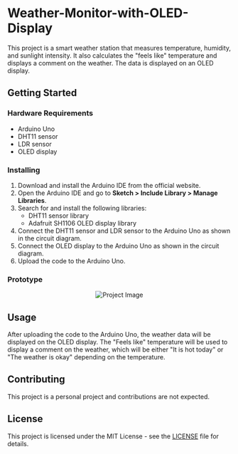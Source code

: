 

<!DOCTYPE html>
<html>
<head>
</head>
<body>
	<h1> Weather-Monitor-with-OLED-Display</h1>
	<p>This project is a smart weather station that measures temperature, humidity, and sunlight intensity. It also calculates the "feels like" temperature and displays a comment on the weather. The data is displayed on an OLED display.</p>
<h2>Getting Started</h2>

<h3>Hardware Requirements</h3>
<ul>
	<li>Arduino Uno</li>
	<li>DHT11 sensor</li>
	<li>LDR sensor</li>
	<li>OLED display</li>
</ul>

<h3>Installing</h3>
<ol>
	<li>Download and install the Arduino IDE from the official website.</li>
	<li>Open the Arduino IDE and go to <strong>Sketch &gt; Include Library &gt; Manage Libraries</strong>.</li>
	<li>Search for and install the following libraries:
		<ul>
			<li>DHT11 sensor library</li>
			<li>Adafruit SH1106 OLED display library</li>
		</ul>
	</li>
	<li>Connect the DHT11 sensor and LDR sensor to the Arduino Uno as shown in the circuit diagram.</li>
	<li>Connect the OLED display to the Arduino Uno as shown in the circuit diagram.</li>
	<li>Upload the code to the Arduino Uno.</li>
</ol>

<h3>Prototype</h3>
<p align="center">
  <img src="https://drive.google.com/uc?id=1TOFRs_JpmNWkyWuSHHfhEuhFWg_WzJhI" alt="Project Image">
</p>

<h2>Usage</h2>
<p>After uploading the code to the Arduino Uno, the weather data will be displayed on the OLED display. The "Feels like" temperature will be used to display a comment on the weather, which will be either "It is hot today" or "The weather is okay" depending on the temperature.</p>

<h2>Contributing</h2>
<p>This project is a personal project and contributions are not expected.</p>

<h2>License</h2>
<p>This project is licensed under the MIT License - see the <a href="LICENSE">LICENSE</a> file for details.</p>
</body>
</html>

